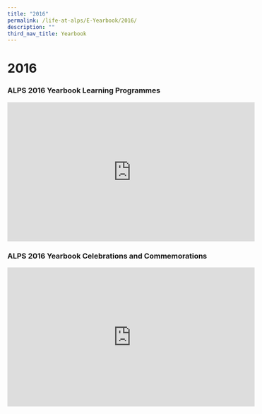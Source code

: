 ```yaml
---
title: "2016"
permalink: /life-at-alps/E-Yearbook/2016/
description: ""
third_nav_title: Yearbook
---
```

# **2016**

### ALPS 2016 Yearbook Learning Programmes
<iframe width="560" height="315" src="https://www.youtube.com/embed/fd6mlvkbD9E" title="YouTube video player" frameborder="0" allow="accelerometer; autoplay; clipboard-write; encrypted-media; gyroscope; picture-in-picture" allowfullscreen=""></iframe>

### ALPS 2016 Yearbook Celebrations and Commemorations
<iframe width="560" height="315" src="https://www.youtube.com/embed/p5PXe3y_27w" title="YouTube video player" frameborder="0" allow="accelerometer; autoplay; clipboard-write; encrypted-media; gyroscope; picture-in-picture" allowfullscreen=""></iframe>